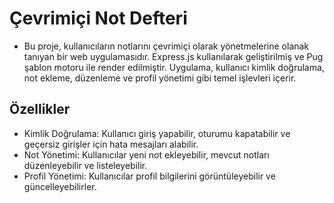 # Çevrimiçi Not Defteri
- Bu proje, kullanıcıların notlarını çevrimiçi olarak yönetmelerine olanak tanıyan bir web uygulamasıdır. Express.js kullanılarak geliştirilmiş ve Pug şablon motoru ile render edilmiştir. Uygulama, kullanıcı kimlik doğrulama, not ekleme, düzenleme ve profil yönetimi gibi temel işlevleri içerir.

## Özellikler
- Kimlik Doğrulama: Kullanıcı giriş yapabilir, oturumu kapatabilir ve geçersiz girişler için hata mesajları alabilir.
- Not Yönetimi: Kullanıcılar yeni not ekleyebilir, mevcut notları düzenleyebilir ve listeleyebilir.
- Profil Yönetimi: Kullanıcılar profil bilgilerini görüntüleyebilir ve güncelleyebilirler.
